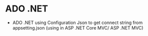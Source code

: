 # ADO .NET
- ADO .NET using Configuration Json to get connect string from appsetting.json (using in ASP .NET Core MVC/ ASP .NET MVC)
